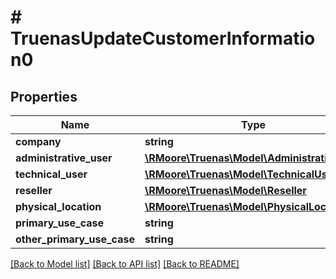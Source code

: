 # # TruenasUpdateCustomerInformation0

## Properties

Name | Type | Description | Notes
------------ | ------------- | ------------- | -------------
**company** | **string** |  | [optional]
**administrative_user** | [**\RMoore\Truenas\Model\AdministrativeUser**](AdministrativeUser.md) |  | [optional]
**technical_user** | [**\RMoore\Truenas\Model\TechnicalUser**](TechnicalUser.md) |  | [optional]
**reseller** | [**\RMoore\Truenas\Model\Reseller**](Reseller.md) |  | [optional]
**physical_location** | [**\RMoore\Truenas\Model\PhysicalLocation**](PhysicalLocation.md) |  | [optional]
**primary_use_case** | **string** |  | [optional]
**other_primary_use_case** | **string** |  | [optional]

[[Back to Model list]](../../README.md#models) [[Back to API list]](../../README.md#endpoints) [[Back to README]](../../README.md)
